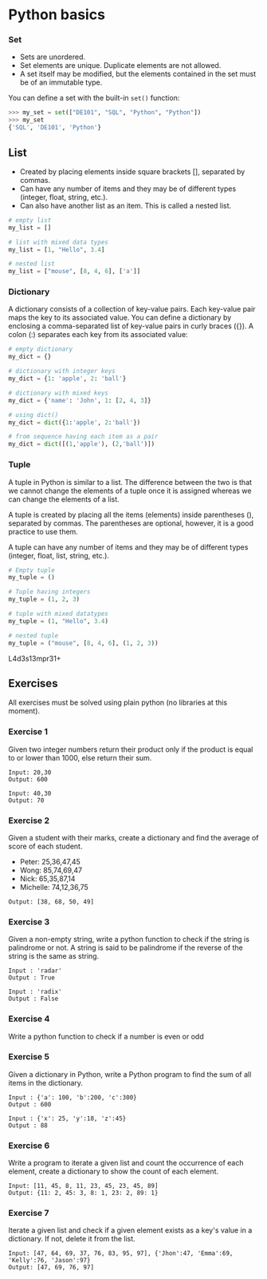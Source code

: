 # Python basics 

### Set


* Sets are unordered.
* Set elements are unique. Duplicate elements are not allowed.
* A set itself may be modified, but the elements contained in the set must be of an immutable type.

You can define a set with the built-in `set()` function:

```python
>>> my_set = set(["DE101", "SQL", "Python", "Python"])
>>> my_set
{'SQL', 'DE101', 'Python'}
```

## List 

* Created by placing elements inside square brackets [], separated by commas.
* Can have any number of items and they may be of different types (integer, float, string, etc.).
* Can also have another list as an item. This is called a nested list.


```python
# empty list
my_list = []

# list with mixed data types
my_list = [1, "Hello", 3.4]

# nested list
my_list = ["mouse", [8, 4, 6], ['a']]
```

### Dictionary

A dictionary consists of a collection of key-value pairs. Each key-value pair maps the key to its associated value.
You can define a dictionary by enclosing a comma-separated list of key-value pairs in curly braces ({}). 
A colon (:) separates each key from its associated value:

```python
# empty dictionary
my_dict = {}

# dictionary with integer keys
my_dict = {1: 'apple', 2: 'ball'}

# dictionary with mixed keys
my_dict = {'name': 'John', 1: [2, 4, 3]}

# using dict()
my_dict = dict({1:'apple', 2:'ball'})

# from sequence having each item as a pair
my_dict = dict([(1,'apple'), (2,'ball')])
```

### Tuple

A tuple in Python is similar to a list. The difference between the two is that we cannot change the  elements of a tuple 
once it is assigned whereas we can change the elements of a list.

A tuple is created by placing all the items (elements) inside parentheses (), separated by commas. The parentheses are optional, however, it is a good practice to use them.

A tuple can have any number of items and they may be of different types (integer, float, list, string, etc.).

```python
# Empty tuple
my_tuple = ()

# Tuple having integers
my_tuple = (1, 2, 3)

# tuple with mixed datatypes
my_tuple = (1, "Hello", 3.4)

# nested tuple
my_tuple = ("mouse", [8, 4, 6], (1, 2, 3))
```
L4d3s13mpr31+

## Exercises
All exercises must be solved using plain python (no libraries at this moment).

### Exercise 1
Given two integer numbers return their product only if the product is equal to or lower than 1000, else return their sum.

```
Input: 20,30
Output: 600

Input: 40,30
Output: 70 
```

### Exercise 2
Given a student with their marks, create a dictionary and find the average of score of each student. 

* Peter: 25,36,47,45
* Wong: 85,74,69,47
* Nick: 65,35,87,14
* Michelle: 74,12,36,75

```
Output: [38, 68, 50, 49]
```

### Exercise 3
Given a non-empty string, write a python function to check if the string is palindrome or not. 
A string is said to be palindrome if the reverse of the string is the same as string. 

```
Input : 'radar'
Output : True

Input : 'radix'
Output : False
```


### Exercise 4
Write a python function to check if a number is even or odd

### Exercise 5
Given a dictionary in Python, write a Python program to find the sum of all items in the dictionary.

```
Input : {'a': 100, 'b':200, 'c':300}
Output : 600

Input : {'x': 25, 'y':18, 'z':45}
Output : 88
```

### Exercise 6
Write a program to iterate a given list and count the occurrence of each element,  create a dictionary to show the count of each element.

```
Input: [11, 45, 8, 11, 23, 45, 23, 45, 89]
Output: {11: 2, 45: 3, 8: 1, 23: 2, 89: 1}
```

### Exercise 7
Iterate a given list and check if a given element exists as a key's value in a dictionary. If not, delete it from the list.

```
Input: [47, 64, 69, 37, 76, 83, 95, 97], {'Jhon':47, 'Emma':69, 'Kelly':76, 'Jason':97}
Output: [47, 69, 76, 97]
```


